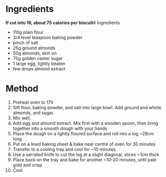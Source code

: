 # Ingredients

**If cut into 16, about 75 calories per biscuit**\# Ingredients

-   110g plain flour
-   3/4 level teaspoon baking powder
-   pinch of salt
-   25g ground almonds
-   50g almonds, skin on
-   75g golden caster sugar
-   1 large egg, lightly beaten
-   few drops almond extract

# Method

1.  Preheat oven to 170
2.  Sift flour, baking powder, and salt into large bowl. Add ground and whole almonds, and sugar.
3.  Mix well.
4.  Add egg and almond extract. Mix first with a wooden spoon, then bring together into a smooth dough with your hands
5.  Place the dough on a lightly floured surface and roll into a log \~28cm long
6.  Put on a lined baking sheet & bake near centre of oven for 30 minutes
7.  Transfer to a cooling tray and cool for \~10 minutes
8.  Use a serrated knife to cut the log at a slight diagonal, slices \~1cm thick
9.  Place back on the tray and bake for another \~10-20 minutes, until pale gold and crisp
10. Cool

